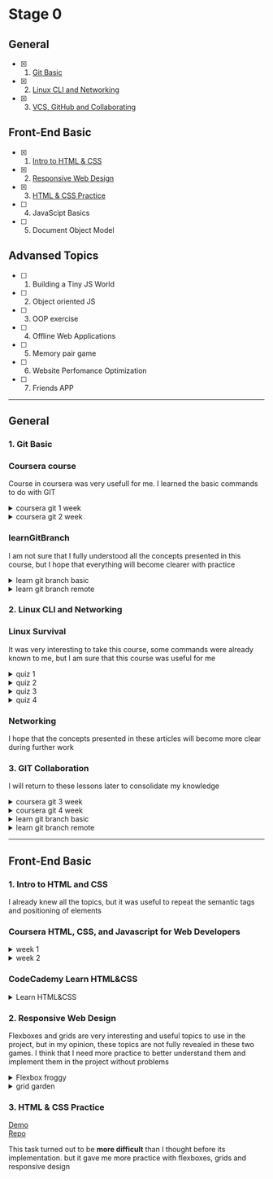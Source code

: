 # Stage 0

## General
- [X] 1. [Git Basic](#1-git-basic) 
- [X] 2. [Linux CLI and Networking](#2-linux-cli-and-networking)
- [X] 3. [VCS, GitHub and Collaborating](#3-git-collaboration)

## Front-End Basic
- [X] 1. [Intro to HTML & CSS](#1-intro-to-html-and-css)
- [X] 2. [Responsive Web Design](#2-responsive-web-design)
- [X] 3. [HTML & CSS Practice](#3-html--css-practice)
- [ ] 4. JavaScipt Basics
- [ ] 5. Document Object Model 

## Advansed Topics
- [ ] 1. Building a Tiny JS World
- [ ] 2. Object oriented JS
- [ ] 3. OOP exercise
- [ ] 4. Offline Web Applications
- [ ] 5. Memory pair game
- [ ] 6. Website Perfomance Optimization 
- [ ] 7. Friends APP

---
## **General** 

### **1. Git Basic**
###  Coursera course

Course in coursera was very usefull for me. I learned the basic commands to do with GIT
<details><summary>coursera git 1 week</summary> 

  ![coursera git 1 week](git-basic/coursera-git-1-week.png)
</details>
<details><summary>coursera git 2 week</summary> 

  ![coursera git 2 week](git-basic/coursera-git-2-week.png)
</details>

### learnGitBranch

I am not sure that I fully understood all the concepts presented in this course, but I hope that everything will become clearer with practice

<details><summary>learn git branch basic</summary> 

  ![learn git branch basic](git-basic/learnGitBranch1.png)
</details>
<details><summary>learn git branch remote</summary> 

  ![learn git branch remote](git-basic/learnGitBranch2.png)
</details>    

 ### **2. Linux CLI and Networking**
 ###  Linux Survival
 It was very interesting to take this course, some commands were already known to me, but I am sure that this course was useful for me
<details><summary>quiz 1</summary> 

  ![linux survival quiz 1](task-linux-cli/quiz1.png)
</details>
<details><summary>quiz 2</summary> 

  ![linux survival quiz 2](task-linux-cli/quiz2.png)
</details>
<details><summary>quiz 3</summary> 

  ![linux survival quiz 3](task-linux-cli/quiz3.png)
</details>
<details><summary>quiz 4</summary> 

  ![linux survival quiz 4](task-linux-cli/quiz4.png)
</details>

 ###  Networking
 I hope that the concepts presented in these articles will become more clear during further work

### **3. GIT Collaboration**
I will return to these lessons later to consolidate my knowledge
<details><summary>coursera git 3 week</summary> 

  ![coursera git 3 week](task-git-colaboration/coursera-3-week.png)
</details>
<details><summary>coursera git 4 week</summary> 

  ![coursera git 4 week](task-git-colaboration/coursera-4-week.png)
</details>
<details><summary>learn git branch basic</summary> 

  ![learn git branch basic](git-basic/learnGitBranch1.png)
</details>
<details><summary>learn git branch remote</summary> 

  ![learn git branch remote](git-basic/learnGitBranch2.png)
</details>

---

## **Front-End Basic**

### **1. Intro to HTML and CSS**

I already knew all the topics, but it was useful to repeat the semantic tags and positioning of elements
### Coursera HTML, CSS, and Javascript for Web Developers

<details><summary>week 1</summary>

![week1](task_html_css_intro/coursera-1-week.png)
</details>

<details><summary>week 2</summary>

![week2](task_html_css_intro/coursera-2-week.png)
</details>

### CodeCademy Learn HTML&CSS
<details><summary>Learn HTML&CSS</summary>

![week1](task_html_css_intro/CodeCademy_IntroHTML%26CSS.png)
</details>

### **2. Responsive Web Design**

Flexboxes and grids are very interesting and useful topics to use in the project, but in my opinion, these topics are not fully revealed in these two games. I think that I need more practice to better understand them and implement them in the project without problems

<details><summary>Flexbox froggy</summary>

![flexbox froggy](task_responsive_web_design/flexbox-froggy.png)
</details>

<details><summary>grid garden</summary>

![grid garden](task_responsive_web_design/grid-garden.png)
</details>

### 3. HTML & CSS Practice
[Demo](https://anishchenko.github.io/Html-Css-Popup-Task)  
[Repo](https://github.com/anishchenko/Html-Css-Popup-Task)

This task turned out to be **more difficult** than I thought before its implementation. but it gave me more practice with flexboxes, grids and responsive design
